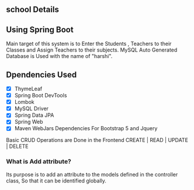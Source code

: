## school Details
## Using Spring Boot 

Main target of this system is to Enter the Students , Teachers to their Classes and Assign Teachers to their subjects. MySQL Auto Generated Database is Used with the name of "harshi".



## Dpendencies Used
- [x] ThymeLeaf
- [x] Spring Boot DevTools
- [x] Lombok 
- [x] MySQL Driver 
- [x] Spring Data JPA
- [x] Spring Web
- [x] Maven WebJars Dependencies For Bootstrap 5 and Jquery

Basic CRUD Operations are Done in the Frontend
CREATE | READ | UPDATE | DELETE








### What is Add attribute?
Its purpose is to add an attribute to the models defined in the controller class, So that it can be identified globally. 


